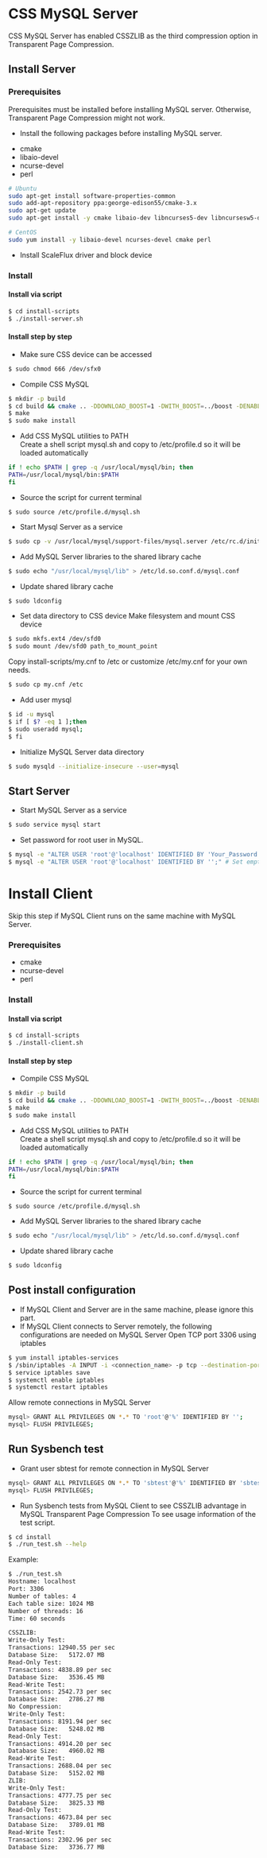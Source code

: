 # CSS MySQL Server

CSS MySQL Server has enabled CSSZLIB as the third compression option in Transparent Page Compression. 
## Install Server
### Prerequisites
Prerequisites must be installed before installing MySQL server. Otherwise, Transparent Page Compression might not work.

* Install the following packages before installing MySQL server.
- cmake
- libaio-devel
- ncurse-devel
- perl
```bash
# Ubuntu
sudo apt-get install software-properties-common
sudo add-apt-repository ppa:george-edison55/cmake-3.x
sudo apt-get update
sudo apt-get install -y cmake libaio-dev libncurses5-dev libncursesw5-dev perl

# CentOS
sudo yum install -y libaio-devel ncurses-devel cmake perl
```

* Install ScaleFlux driver and block device

### Install
#### Install via script
```bash
$ cd install-scripts
$ ./install-server.sh
```
#### Install step by step
* Make sure CSS device can be accessed
```bash
$ sudo chmod 666 /dev/sfx0
```
* Compile CSS MySQL
```bash
$ mkdir -p build
$ cd build && cmake .. -DDOWNLOAD_BOOST=1 -DWITH_BOOST=../boost -DENABLE_DOWNLOADS=1
$ make
$ sudo make install
```
* Add CSS MySQL utilities to PATH  
Create a shell script mysql.sh and copy to /etc/profile.d so it will be loaded automatically
```bash
if ! echo $PATH | grep -q /usr/local/mysql/bin; then
PATH=/usr/local/mysql/bin:$PATH
fi
```
* Source the script for current terminal
```
$ sudo source /etc/profile.d/mysql.sh
```
* Start Mysql Server as a service
```bash
$ sudo cp -v /usr/local/mysql/support-files/mysql.server /etc/rc.d/init.d/mysql
```
* Add MySQL Server libraries to the shared library cache
```bash
$ sudo echo "/usr/local/mysql/lib" > /etc/ld.so.conf.d/mysql.conf
```
* Update shared library cache
```bash
$ sudo ldconfig
```
* Set data directory to CSS device
Make filesystem and mount CSS device
```bash
$ sudo mkfs.ext4 /dev/sfd0
$ sudo mount /dev/sfd0 path_to_mount_point
```
Copy install-scripts/my.cnf to /etc or customize /etc/my.cnf for your own needs.
```bash
$ sudo cp my.cnf /etc
```
* Add user mysql
```bash
$ id -u mysql
$ if [ $? -eq 1 ];then 
$ sudo useradd mysql;
$ fi
```
* Initialize MySQL Server data directory
```bash
$ sudo mysqld --initialize-insecure --user=mysql
```

## Start Server
* Start MySQL Server as a service
```bash
$ sudo service mysql start
```
* Set password for root user in MySQL. 
```bash
$ mysql -e "ALTER USER 'root'@'localhost' IDENTIFIED BY 'Your_Password';"
$ mysql -e "ALTER USER 'root'@'localhost' IDENTIFIED BY '';" # Set empty root password
```

# Install Client
Skip this step if MySQL Client runs on the same machine with MySQL Server.
### Prerequisites
- cmake
- ncurse-devel
- perl

### Install
#### Install via script
```bash
$ cd install-scripts
$ ./install-client.sh
```
#### Install step by step
* Compile CSS MySQL
```bash
$ mkdir -p build
$ cd build && cmake .. -DDOWNLOAD_BOOST=1 -DWITH_BOOST=../boost -DENABLE_DOWNLOADS=1
$ make
$ sudo make install
```
* Add CSS MySQL utilities to PATH  
Create a shell script mysql.sh and copy to /etc/profile.d so it will be loaded automatically
```bash
if ! echo $PATH | grep -q /usr/local/mysql/bin; then
PATH=/usr/local/mysql/bin:$PATH
fi
```
* Source the script for current terminal
```
$ sudo source /etc/profile.d/mysql.sh
```
* Add MySQL Server libraries to the shared library cache
```bash
$ sudo echo "/usr/local/mysql/lib" > /etc/ld.so.conf.d/mysql.conf
```
* Update shared library cache
```bash
$ sudo ldconfig
```

## Post install configuration
* If MySQL Client and Server are in the same machine, please ignore this part.
* If MySQL Client connects to Server remotely, the following configurations are needed on MySQL Server
Open TCP port 3306 using iptables
```bash
$ yum install iptables-services
$ /sbin/iptables -A INPUT -i <connection_name> -p tcp --destination-port 3306 -j ACCEPT # connection_name can be found via ifconfig
$ service iptables save
$ systemctl enable iptables
$ systemctl restart iptables
```
Allow remote connections in MySQL Server
```bash
mysql> GRANT ALL PRIVILEGES ON *.* TO 'root'@'%' IDENTIFIED BY '';
mysql> FLUSH PRIVILEGES;
```

## Run Sysbench test
* Grant user sbtest for remote connection in MySQL Server
```bash
mysql> GRANT ALL PRIVILEGES ON *.* TO 'sbtest'@'%' IDENTIFIED BY 'sbtest';
mysql> FLUSH PRIVILEGES;
```
* Run Sysbench tests from MySQL Client to see CSSZLIB advantage in MySQL Transparent Page Compression
To see usage information of the test script.
```bash
$ cd install
$ ./run_test.sh --help
```
Example:
```bash
$ ./run_test.sh
Hostname: localhost
Port: 3306
Number of tables: 4
Each table size: 1024 MB
Number of threads: 16
Time: 60 seconds

CSSZLIB:
Write-Only Test:
Transactions: 12940.55 per sec
Database Size:   5172.07 MB
Read-Only Test:
Transactions: 4838.89 per sec
Database Size:   3536.45 MB
Read-Write Test:
Transactions: 2542.73 per sec
Database Size:   2786.27 MB
No Compression:
Write-Only Test:
Transactions: 8191.94 per sec
Database Size:   5248.02 MB
Read-Only Test:
Transactions: 4914.20 per sec
Database Size:   4960.02 MB
Read-Write Test:
Transactions: 2688.04 per sec
Database Size:   5152.02 MB
ZLIB:
Write-Only Test:
Transactions: 4777.75 per sec
Database Size:   3825.33 MB
Read-Only Test:
Transactions: 4673.84 per sec
Database Size:   3789.01 MB
Read-Write Test:
Transactions: 2302.96 per sec
Database Size:   3736.77 MB
```
